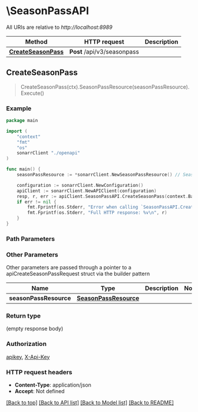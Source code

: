 # \SeasonPassAPI

All URIs are relative to *http://localhost:8989*

Method | HTTP request | Description
------------- | ------------- | -------------
[**CreateSeasonPass**](SeasonPassAPI.md#CreateSeasonPass) | **Post** /api/v3/seasonpass | 



## CreateSeasonPass

> CreateSeasonPass(ctx).SeasonPassResource(seasonPassResource).Execute()



### Example

```go
package main

import (
    "context"
    "fmt"
    "os"
    sonarrClient "./openapi"
)

func main() {
    seasonPassResource := *sonarrClient.NewSeasonPassResource() // SeasonPassResource |  (optional)

    configuration := sonarrClient.NewConfiguration()
    apiClient := sonarrClient.NewAPIClient(configuration)
    resp, r, err := apiClient.SeasonPassAPI.CreateSeasonPass(context.Background()).SeasonPassResource(seasonPassResource).Execute()
    if err != nil {
        fmt.Fprintf(os.Stderr, "Error when calling `SeasonPassAPI.CreateSeasonPass``: %v\n", err)
        fmt.Fprintf(os.Stderr, "Full HTTP response: %v\n", r)
    }
}
```

### Path Parameters



### Other Parameters

Other parameters are passed through a pointer to a apiCreateSeasonPassRequest struct via the builder pattern


Name | Type | Description  | Notes
------------- | ------------- | ------------- | -------------
 **seasonPassResource** | [**SeasonPassResource**](SeasonPassResource.md) |  | 

### Return type

 (empty response body)

### Authorization

[apikey](../README.md#apikey), [X-Api-Key](../README.md#X-Api-Key)

### HTTP request headers

- **Content-Type**: application/json
- **Accept**: Not defined

[[Back to top]](#) [[Back to API list]](../README.md#documentation-for-api-endpoints)
[[Back to Model list]](../README.md#documentation-for-models)
[[Back to README]](../README.md)

